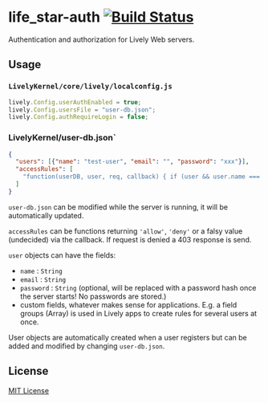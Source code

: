 # life_star-auth [![Build Status](https://travis-ci.org/LivelyKernel/life_star-auth.svg)](https://travis-ci.org/LivelyKernel/life_star-auth)

Authentication and authorization for Lively Web servers.

## Usage

### `LivelyKernel/core/lively/localconfig.js`

```js
lively.Config.userAuthEnabled = true;
lively.Config.usersFile = "user-db.json";
lively.Config.authRequireLogin = false;
```

### LivelyKernel/user-db.json`

```json
{
  "users": [{"name": "test-user", "email": "", "password": "xxx"}],
  "accessRules": [
    "function(userDB, user, req, callback) { if (user && user.name === 'test-user') callback(null, 'allow'); else callback(null, req.method === 'PUT' ? 'deny' : 'allow'); }"
  ]
}
```

`user-db.json` can be modified while the server is running, it will be
automatically updated.

`accessRules` can be functions returning `'allow'`, `'deny'` or a falsy value
(undecided) via the callback. If request is denied a 403 response is send.

`user` objects can have the fields:

- `name` : `String`
- `email` : `String`
- `password` : `String` (optional, will be replaced with a password hash once the server starts! No passwords are stored.)
- custom fields, whatever makes sense for applications. E.g. a field groups (Array) is used in Lively apps to create rules for several users at once.

User objects are automatically created when a user registers but can be added and modified by changing `user-db.json`.

## License

[MIT License](LICENSE)